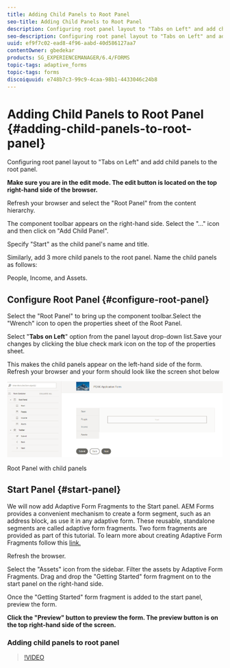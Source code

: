 ```yaml
---
title: Adding Child Panels to Root Panel
seo-title: Adding Child Panels to Root Panel
description: Configuring root panel layout to "Tabs on Left" and add child panels to the root panel.
seo-description: Configuring root panel layout to "Tabs on Left" and add child panels to the root panel.
uuid: ef9f7c02-ead8-4f96-aabd-40d586127aa7
contentOwner: gbedekar
products: SG_EXPERIENCEMANAGER/6.4/FORMS
topic-tags: adaptive_forms
topic-tags: forms
discoiquuid: e748b7c3-99c9-4caa-98b1-4433046c24b8
---
```


# Adding Child Panels to Root Panel {#adding-child-panels-to-root-panel}

Configuring root panel layout to "Tabs on Left" and add child panels to the root panel.

**Make sure you are in the edit mode. The edit button is located on the top right-hand side of the browser.**

Refresh your browser and select the "Root Panel" from the content hierarchy.

The component toolbar appears on the right-hand side. Select the "..." icon and then click on "Add Child Panel".

Specify "Start" as the child panel's name and title.

Similarly, add 3 more child panels to the root panel. Name the child panels as follows:

People, Income, and Assets.

## Configure Root Panel {#configure-root-panel}

Select the "Root Panel" to bring up the component toolbar.Select the "Wrench" icon to open the properties sheet of the Root Panel.

Select "**Tabs on Left**" option from the panel layout drop-down list.Save your changes by clicking the blue check mark icon on the top of the properties sheet.

This makes the child panels appear on the left-hand side of the form. Refresh your browser and your form should look like the screen shot below

![childpanels](assets/rootpanelwithchildpanels.png)

Root Panel with child panels

## Start Panel {#start-panel}

We will now add Adaptive Form Fragments to the Start panel. AEM Forms provides a convenient mechanism to create a form segment, such as an address block, as use it in any adaptive form. These reusable, standalone segments are called adaptive form fragments. Two form fragments are provided as part of this tutorial. To learn more about creating Adaptive Form Fragments follow this [link.](https://helpx.adobe.com/experience-manager/6-3/forms/using/adaptive-form-fragments.html)

Refresh the browser.

Select the "Assets" icon from the sidebar. Filter the assets by Adaptive Form Fragments. Drag and drop the "Getting Started" form fragment on to the start panel on the right-hand side.

Once the "Getting Started" form fragment is added to the start panel, preview the form.

**Click the "Preview" button to preview the form. The preview button is on the top right-hand side of the screen.**

### Adding child panels to root panel

>[!VIDEO](https://video.tv.adobe.com/v/22192?quality=9)

